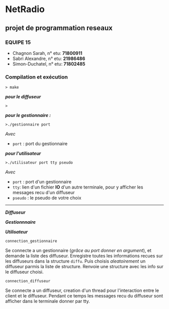 # NetRadio
## projet de programmation reseaux

### EQUIPE 15
- Chagnon Sarah, n° etu: **71800911** 
- Sabri Alexandre, n° etu: **21986486**
- Simon-Duchatel, n° etu: **71802485**

### Compilation et exécution 

```
> make
```
***pour le diffuseur***
```
>
```
***pour le gestionnaire :***
```
>./gestionnaire port
```
*Avec* 
- `port` : port du gestionnaire 

***pour l'utilisateur***
```
>./utilisateur port tty pseudo 
```
*Avec*
- `port` : port d'un gestionnaire
- `tty`: lien d'un fichier **IO** d'un autre terminale, pour y afficher les messages recu d'un diffuseur
- `pseudo` : le pseudo de votre choix 

***
***Diffuseur***

***Gestionnnaire***

***Utilisateur***

`connection_gestionnaire`

Se connecte a un gestionnaire (*grâce au port donner en argument*), et demande la liste des diffuseur.
Enregistre toutes les informations recues sur les diffuseurs dans la structure `diffu`. Puis choisis *aleatoirement* un diffuseur parmis la liste de structure. 
Renvoie une structure avec les info sur le diffuseur choisi.

`connection_diffuseur`

Se connecte a un diffuseur, creation d'un thread pour l'interaction entre le client et le diffuseur. Pendant ce temps les messages recu du diffuseur sont afficher dans le terminale donner par tty. 
